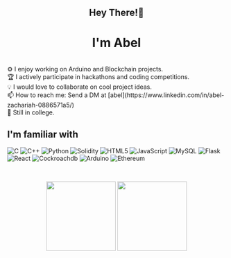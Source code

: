 
<h2 align="center">Hey There!👋</h2>
<h1 align="center">I'm Abel </h1>

<br/>
 ⚙️ I enjoy working on Arduino and Blockchain projects. <br/>
 🏆 I actively participate in hackathons and coding competitions. <br/> 
 💡 I would love to collaborate on cool project ideas. <br/> 
 📫 How to reach me: Send a DM at [abel](https://www.linkedin.com/in/abel-zachariah-0886571a5/) <br/>
 👯 Still in college.<br/>
 
 ## I'm familiar with

 ![C](https://img.shields.io/badge/-C-333333?style=flat&logo=C&logoColor=00599C)
 ![C++](https://img.shields.io/badge/-C++-333333?style=flat&logo=C%2B%2B&logoColor=00599C)
 ![Python](https://img.shields.io/badge/-Python-333333?style=flat&logo=python)
 ![Solidity](https://img.shields.io/badge/-Solidity-333333?style=flat&logo=solidity)
 ![HTML5](https://img.shields.io/badge/-HTML5-333333?style=flat&logo=HTML5)
 ![JavaScript](https://img.shields.io/badge/-JavaScript-333333?style=flat&logo=javascript)
 ![MySQL](https://img.shields.io/badge/-MySQL-333333?style=flat&logo=mysql)
 ![Flask](https://img.shields.io/badge/-Flask-333333?style=flat&logo=flask)
 ![React](https://img.shields.io/badge/-React-333333?style=flat&logo=react)
 ![Cockroachdb](https://img.shields.io/badge/-CockroachDB-333333?style=flat&logo=cockroachdb)
 ![Arduino](https://img.shields.io/badge/-Arduino-333333?style=flat&logo=arduino)
 ![Ethereum](https://img.shields.io/badge/-Ethereum-333333?style=flat&logo=ethereum)
 
 <br/>
 <p align=center>
    <img height=160 align="center" src="https://github-readme-stats.vercel.app/api?username=abelzach&show_icons=true&theme=gruvbox">
    <img height=160 align="center" src="https://github-readme-stats.vercel.app/api/top-langs/?username=abelzach&layout=compact&theme=gruvbox">
</p>
 <br/>
